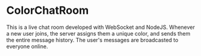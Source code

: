 # ColorChatRoom

This is a live chat room developed with WebSocket and NodeJS. Whenever a new user joins, the server assigns them a unique color, and sends them the entire message history. The user's messages are broadcasted to everyone online.
